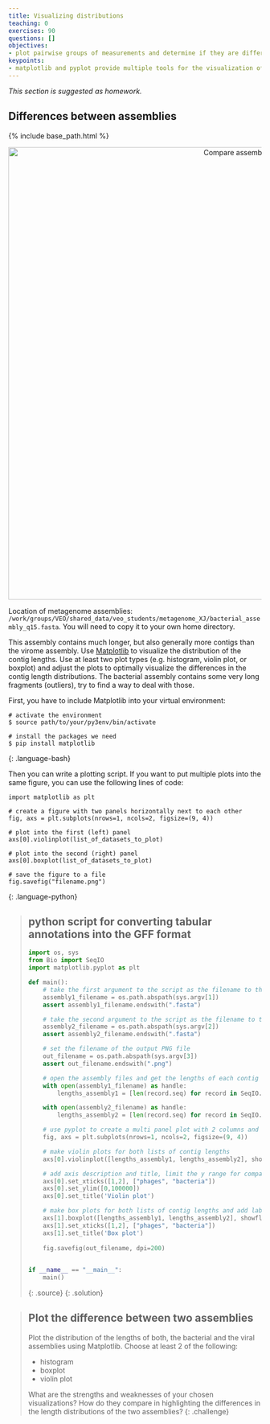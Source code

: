 ```yaml
---
title: Visualizing distributions
teaching: 0
exercises: 90
questions: []
objectives:
- plot pairwise groups of measurements and determine if they are different
keypoints:
- matplotlib and pyplot provide multiple tools for the visualization of data points
---
```


_This section is suggested as homework._

## Differences between assemblies

{% include base_path.html %}
<p align="center">
    <a href="{{ site.carpentries_site }}"><img src="{{ relative_root_path }}/assets/img/violin_vs_boxplot.png" alt="Compare assemblies" width="900" /></a>
</p>

Location of metagenome assemblies: ```/work/groups/VEO/shared_data/veo_students/metagenome_XJ/bacterial_assembly_q15.fasta```. You will need to copy it to your own home directory.

This assembly contains much longer, but also generally more contigs than the virome assembly. Use [Matplotlib](https://matplotlib.org/stable/plot_types/index.html) to visualize the distribution of the contig lengths. Use at least two plot types (e.g. histogram, violin plot, or boxplot) and adjust the plots to optimally visualize the differences in the contig length distributions. The bacterial assembly contains some very long fragments (outliers), try to find a way to deal with those.

First, you have to include Matplotlib into your virtual environment:

~~~
# activate the environment
$ source path/to/your/py3env/bin/activate

# install the packages we need
$ pip install matplotlib
~~~
{: .language-bash}

Then you can write a plotting script. If you want to put multiple plots into the same figure, you can use the following lines of code:

~~~
import matplotlib as plt

# create a figure with two panels horizontally next to each other
fig, axs = plt.subplots(nrows=1, ncols=2, figsize=(9, 4))

# plot into the first (left) panel
axs[0].violinplot(list_of_datasets_to_plot)

# plot into the second (right) panel
axs[0].boxplot(list_of_datasets_to_plot)

# save the figure to a file
fig.savefig("filename.png")
~~~
{: .language-python}

> ## python script for converting tabular annotations into the GFF format
> ```python
> import os, sys
> from Bio import SeqIO
> import matplotlib.pyplot as plt
> 
> def main():
>     # take the first argument to the script as the filename to the bacterial assembly 
>     assembly1_filename = os.path.abspath(sys.argv[1])
>     assert assembly1_filename.endswith(".fasta")
>
>     # take the second argument to the script as the filename to the viral assembly
>     assembly2_filename = os.path.abspath(sys.argv[2])
>     assert assembly2_filename.endswith(".fasta")
>
>     # set the filename of the output PNG file
>     out_filename = os.path.abspath(sys.argv[3])
>     assert out_filename.endswith(".png")
>
>     # open the assembly files and get the lengths of each contig within one list 
>     with open(assembly1_filename) as handle:
>         lengths_assembly1 = [len(record.seq) for record in SeqIO.parse(handle, "fasta")]
>
>     with open(assembly2_filename) as handle:
>         lengths_assembly2 = [len(record.seq) for record in SeqIO.parse(handle, "fasta")]
>
>     # use pyplot to create a multi panel plot with 2 columns and 1 row. figsize is in inches...
>     fig, axs = plt.subplots(nrows=1, ncols=2, figsize=(9, 4))
>
>     # make violin plots for both lists of contig lengths
>     axs[0].violinplot([lengths_assembly1, lengths_assembly2], showextrema=False)
>
>     # add axis description and title, limit the y range for comparability
>     axs[0].set_xticks([1,2], ["phages", "bacteria"])
>     axs[0].set_ylim([0,100000])
>     axs[0].set_title('Violin plot')
>
>     # make box plots for both lists of contig lengths and add lables
>     axs[1].boxplot([lengths_assembly1, lengths_assembly2], showfliers=False)
>     axs[1].set_xticks([1,2], ["phages", "bacteria"])
>     axs[1].set_title('Box plot')
>     
>     fig.savefig(out_filename, dpi=200)
>     
> 
> if __name__ == "__main__":
>     main()
>```
> {: .source}
{: .solution}

> ## Plot the difference between two assemblies
> 
> Plot the distribution of the lengths of both, the bacterial and the viral assemblies using Matplotlib. Choose at least 2 of the following:
> - histogram
> - boxplot
> - violin plot
> 
> What are the strengths and weaknesses of your chosen visualizations? How do they compare in highlighting the differences in the length distributions of the two assemblies?
{: .challenge}
